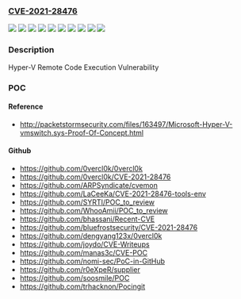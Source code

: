 ### [CVE-2021-28476](https://cve.mitre.org/cgi-bin/cvename.cgi?name=CVE-2021-28476)
![](https://img.shields.io/static/v1?label=Product&message=Windows%2010%20Version%201909%20for%20x64-based%20Systems&color=blue)
![](https://img.shields.io/static/v1?label=Product&message=Windows%2010%20Version%202004%20for%20x64-based%20Systems&color=blue)
![](https://img.shields.io/static/v1?label=Product&message=Windows%2010%20Version%2020H2%20for%20x64-based%20Systems&color=blue)
![](https://img.shields.io/static/v1?label=Product&message=Windows%20Server%2C%20version%201909%20(Server%20Core%20installation)&color=blue)
![](https://img.shields.io/static/v1?label=Product&message=Windows%20Server%2C%20version%202004%20(Server%20Core%20installation)&color=blue)
![](https://img.shields.io/static/v1?label=Product&message=Windows%20Server%2C%20version%2020H2%20(Server%20Core%20Installation)&color=blue)
![](https://img.shields.io/static/v1?label=Product&message=Windows%20Server&color=blue)
![](https://img.shields.io/static/v1?label=Product&message=Windows&color=blue)
![](https://img.shields.io/static/v1?label=Version&message=n%2Fa&color=blue)
![](https://img.shields.io/static/v1?label=Vulnerability&message=Remote%20Code%20Execution&color=brighgreen)

### Description

Hyper-V Remote Code Execution Vulnerability

### POC

#### Reference
- http://packetstormsecurity.com/files/163497/Microsoft-Hyper-V-vmswitch.sys-Proof-Of-Concept.html

#### Github
- https://github.com/0vercl0k/0vercl0k
- https://github.com/0vercl0k/CVE-2021-28476
- https://github.com/ARPSyndicate/cvemon
- https://github.com/LaCeeKa/CVE-2021-28476-tools-env
- https://github.com/SYRTI/POC_to_review
- https://github.com/WhooAmii/POC_to_review
- https://github.com/bhassani/Recent-CVE
- https://github.com/bluefrostsecurity/CVE-2021-28476
- https://github.com/dengyang123x/0vercl0k
- https://github.com/joydo/CVE-Writeups
- https://github.com/manas3c/CVE-POC
- https://github.com/nomi-sec/PoC-in-GitHub
- https://github.com/r0eXpeR/supplier
- https://github.com/soosmile/POC
- https://github.com/trhacknon/Pocingit

